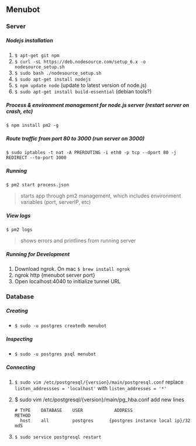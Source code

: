## Menubot

### Server

##### Nodejs installation
1. `$ apt-get git npm`
2. `$ curl -sL https://deb.nodesource.com/setup_6.x -o nodesource_setup.sh`
3. `$ sudo bash ./nodesource_setup.sh`
4. `$ sudo apt-get install nodejs`
5. `$ npm update node` (update to latest version of node.js)
5. `$ sudo apt-get install build-essential` (debian tools?)

##### Process & environment management for node.js server (restart server on crash, etc)
`$ npm install pm2 -g` 

##### Route traffic from port 80 to 3000 (run server on 3000)
`$ sudo iptables -t nat -A PREROUTING -i eth0 -p tcp --dport 80 -j REDIRECT --to-port 3000`

##### Running
`$ pm2 start process.json`
> starts app through pm2 management, which includes environment variables (port, serverIP, etc)

##### View logs
`$ pm2 logs`
> shows errors and printlines from running server

##### Running for Development
1. Download ngrok. On mac `$ brew install ngrok`
2. ngrok http {menubot server port}
3. Open localhost:4040 to initialize tunnel URL

### Database

##### Creating
* `$ sudo -u postgres createdb menubot`

##### Inspecting
* `$ sudo -u postgres psql menubot`

##### Connecting
1. `$ sudo vim /etc/postgresql/{version}/main/postgresql.conf`
    replace `listen_addressses = 'localhost'` with `listen_addresses = '*'`

2. $ sudo vim /etc/postgresql/{version}/main/pg_hba.conf
    add new lines
    ```
    # TYPE    DATABASE    USER            ADDRESS                           METHOD
      host    all         postgres      {postgres instance local ip}/32     md5
    ```

3. `$ sudo service postgresql restart`